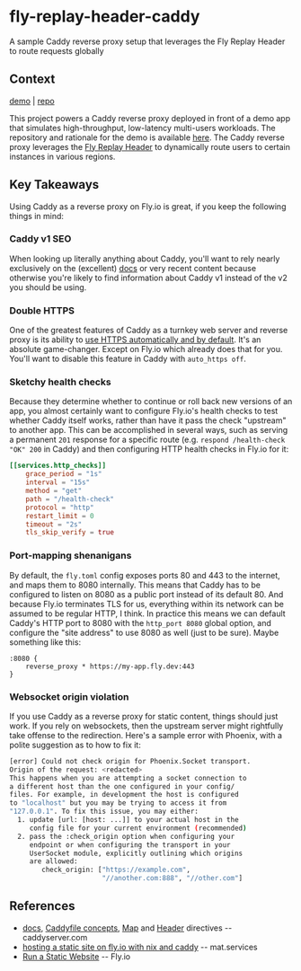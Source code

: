 # fly-replay-header-caddy
A sample Caddy reverse proxy setup that leverages the Fly Replay Header to route requests globally

## Context

[demo](fly-replay-header-caddy.fly.dev) | [repo](https://github.com/mtremsal/fly-replay-header-caddy)

This project powers a Caddy reverse proxy deployed in front of a demo app that simulates high-throughput, low-latency multi-users workloads. The repository and rationale for the demo is available [here](https://github.com/mtremsal/fly-machines-proxy-demo). The Caddy reverse proxy leverages the [Fly Replay Header](https://fly.io/docs/reference/fly-replay/) to dynamically route users to certain instances in various regions.

## Key Takeaways

Using Caddy as a reverse proxy on Fly.io is great, if you keep the following things in mind:

### Caddy v1 SEO

When looking up literally anything about Caddy, you'll want to rely nearly exclusively on the (excellent) [docs](https://caddyserver.com/docs/) or very recent content because otherwise you're likely to find information about Caddy v1 instead of the v2 you should be using.

### Double HTTPS

One of the greatest features of Caddy as a turnkey web server and reverse proxy is its ability to [use HTTPS automatically and by default](https://caddyserver.com/docs/automatic-https#automatic-https). It's an absolute game-changer. Except on Fly.io which already does that for you. You'll want to disable this feature in Caddy with `auto_https off`.

### Sketchy health checks

Because they determine whether to continue or roll back new versions of an app, you almost certainly want to configure Fly.io's health checks to test whether Caddy itself works, rather than have it pass the check "upstream" to another app. This can be accomplished in several ways, such as serving a permanent `201` response for a specific route (e.g. `respond /health-check "OK" 200` in Caddy) and then configuring HTTP health checks in Fly.io for it:

```toml
[[services.http_checks]]
    grace_period = "1s"
    interval = "15s"
    method = "get"
    path = "/health-check"
    protocol = "http"
    restart_limit = 0
    timeout = "2s"
    tls_skip_verify = true
```

### Port-mapping shenanigans

By default, the `fly.toml` config exposes ports 80 and 443 to the internet, and maps them to 8080 internally. This means that Caddy has to be configured to listen on 8080 as a public port instead of its default 80. And because Fly.io terminates TLS for us, everything within its network can be assumed to be regular HTTP, I think. In practice this means we can default Caddy's HTTP port to 8080 with the `http_port 8080` global option, and configure the "site address" to use 8080 as well (just to be sure). Maybe something like this:

```Caddyfile
:8080 {
    reverse_proxy * https://my-app.fly.dev:443
}
```

### Websocket origin violation

If you use Caddy as a reverse proxy for static content, things should just work. If you rely on websockets, then the upstream server might rightfully take offense to the redirection. Here's a sample error with Phoenix, with a polite suggestion as to how to fix it:

```bash
[error] Could not check origin for Phoenix.Socket transport.
Origin of the request: <redacted>
This happens when you are attempting a socket connection to
a different host than the one configured in your config/
files. For example, in development the host is configured
to "localhost" but you may be trying to access it from
"127.0.0.1". To fix this issue, you may either:
  1. update [url: [host: ...]] to your actual host in the
     config file for your current environment (recommended)
  2. pass the :check_origin option when configuring your
     endpoint or when configuring the transport in your
     UserSocket module, explicitly outlining which origins
     are allowed:
        check_origin: ["https://example.com",
                       "//another.com:888", "//other.com"]
```
## References

* [docs](https://caddyserver.com/docs/), [Caddyfile concepts](https://caddyserver.com/docs/caddyfile/concepts), [Map](https://caddyserver.com/docs/caddyfile/directives/map#map) and [Header](https://caddyserver.com/docs/caddyfile/directives/header) directives -- caddyserver.com
* [hosting a static site on fly.io with nix and caddy](https://mat.services/posts/static-site-with-nix-and-caddy/) -- mat.services
* [Run a Static Website](https://fly.io/docs/languages-and-frameworks/static/) -- Fly.io